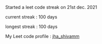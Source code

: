 Started a leet code streak on 21st dec. 2021

current streak : 100 days

longest streak : 100 days

My Leet code profile : [jha_shivamm](https://leetcode.com/jha_shivamm/)


